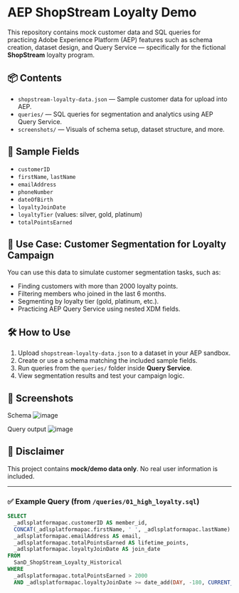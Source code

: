 # AEP ShopStream Loyalty Demo

This repository contains mock customer data and SQL queries for practicing Adobe Experience Platform (AEP) features such as schema creation, dataset design, and Query Service — specifically for the fictional **ShopStream** loyalty program.

## 📦 Contents

- `shopstream-loyalty-data.json` — Sample customer data for upload into AEP.
- `queries/` — SQL queries for segmentation and analytics using AEP Query Service.
- `screenshots/` — Visuals of schema setup, dataset structure, and more.

## 🧾 Sample Fields

- `customerID`
- `firstName`, `lastName`
- `emailAddress`
- `phoneNumber`
- `dateOfBirth`
- `loyaltyJoinDate`
- `loyaltyTier` (values: silver, gold, platinum)
- `totalPointsEarned`

## 🎯 Use Case: Customer Segmentation for Loyalty Campaign

You can use this data to simulate customer segmentation tasks, such as:

- Finding customers with more than 2000 loyalty points.
- Filtering members who joined in the last 6 months.
- Segmenting by loyalty tier (gold, platinum, etc.).
- Practicing AEP Query Service using nested XDM fields.

## 🛠 How to Use

1. Upload `shopstream-loyalty-data.json` to a dataset in your AEP sandbox.
2. Create or use a schema matching the included sample fields.
3. Run queries from the `queries/` folder inside **Query Service**.
4. View segmentation results and test your campaign logic.

## 📸 Screenshots

Schema
![image](https://github.com/user-attachments/assets/2984fca7-8b7a-4649-9444-3c9af6285a76)

Query output
![image](https://github.com/user-attachments/assets/9e332d80-85db-4536-9533-4eb0754ba573)


## 🔐 Disclaimer

This project contains **mock/demo data only**. No real user information is included.

---

### ✅ Example Query (from `/queries/01_high_loyalty.sql`)

```sql
SELECT
  _adlsplatformapac.customerID AS member_id,
  CONCAT(_adlsplatformapac.firstName, ' ', _adlsplatformapac.lastName) AS full_name,
  _adlsplatformapac.emailAddress AS email,
  _adlsplatformapac.totalPointsEarned AS lifetime_points,
  _adlsplatformapac.loyaltyJoinDate AS join_date
FROM
  SanD_ShopStream_Loyalty_Historical
WHERE
  _adlsplatformapac.totalPointsEarned > 2000
  AND _adlsplatformapac.loyaltyJoinDate >= date_add(DAY, -180, CURRENT_DATE)
